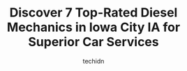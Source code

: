 ---
layout: ampstory
image: https://images.unsplash.com/photo-1633084071177-ca4f2b048af0?ixlib=rb-4.0.3&ixid=MnwxMjA3fDB8MHxwaG90by1wYWdlfHx8fGVufDB8fHx8&auto=format&fit=crop&w=640&h=853&q=80
author: techidn
featured: false
description: For top-quality automotive repairs and maintenance, visit the 7 best Diesel Mechanic in Iowa City IA, USA. Their reputation for excellence and their dedication to customer satisfaction make 
title: Discover 7 Top-Rated Diesel Mechanics in Iowa City IA for Superior Car Services
cover:
   title: Discover 7 Top-Rated Diesel Mechanics in Iowa City IA for Superior Car Services
   subtitle: Rickpate
   background: https://images.unsplash.com/photo-1633084071177-ca4f2b048af0?ixlib=rb-4.0.3&ixid=MnwxMjA3fDB8MHxwaG90by1wYWdlfHx8fGVufDB8fHx8&auto=format&fit=crop&w=640&h=853&q=80

pages: 
 - layout: thirds
   top: <h1>#1 Dodge St. Tire & Auto</h1>
   bottom: "<p>Wow, what great service! I was having car trouble and was referred to Dodge Street Tire and Auto by a coworker (though they called it the Good Year place). The gentlemen </p>"
   background: https://www.knot35.com/toplist/wp-content/uploads/2023/06/best-diesel-mechanic-1-in-iowa-city-ia-1685839532.jpeg
   backgroundblur: true
 - layout: thirds
   top: <h1>#2 Whitedog Import Auto Repair</h1>
   bottom: "<p>424 Highland Ct Suite 1, Iowa City, IA 52240, United States</p>"
   background: https://www.knot35.com/toplist/wp-content/uploads/2023/06/best-diesel-mechanic-2-in-iowa-city-ia-1685839532.png
   cta:
      link: https://www.knot35.com/toplist/discover-7-top-rated-diesel-mechanics-in-iowa-city-ia-for-superior-car-services/
      text: Discover 7 Top-Rated Diesel Mechanics in Iowa City IA for Superior Car Services
 - layout: thirds
   top: <h1>#3 Dave & Pat Seydel Auto & Truck</h1>
   bottom: "<p>917 Maiden Ln, Iowa City, IA 52240, United States</p>"
   background: https://www.knot35.com/toplist/wp-content/uploads/2023/06/best-diesel-mechanic-3-in-iowa-city-ia-1685839533.jpeg
   cta:
      link: https://www.knot35.com/toplist/discover-7-top-rated-diesel-mechanics-in-iowa-city-ia-for-superior-car-services/
      text: Discover 7 Top-Rated Diesel Mechanics in Iowa City IA for Superior Car Services
 - layout: thirds
   top: <h1>#4 Harapat Auto Service</h1>
   bottom: "<p>436 Ruppert Rd, Iowa City, IA 52246, United States</p>"
   background: https://images.unsplash.com/photo-1614648718611-0635f29016cb?ixlib=rb-4.0.3&ixid=MnwxMjA3fDB8MHxwaG90by1wYWdlfHx8fGVufDB8fHx8&auto=format&fit=crop&w=640&h=853&q=80
   cta:
      link: https://www.knot35.com/toplist/discover-7-top-rated-diesel-mechanics-in-iowa-city-ia-for-superior-car-services/
      text: Discover 7 Top-Rated Diesel Mechanics in Iowa City IA for Superior Car Services
 - layout: thirds
   top: <h1>#5 Skay Automotive</h1>
   bottom: "<p>1936 Boyrum St, Iowa City, IA 52240, United States</p>"
   background: https://images.unsplash.com/photo-1510906594845-bc082582c8cc?ixlib=rb-4.0.3&ixid=MnwxMjA3fDB8MHxwaG90by1wYWdlfHx8fGVufDB8fHx8&auto=format&fit=crop&w=640&h=853&q=80
   cta:
      link: https://www.knot35.com/toplist/discover-7-top-rated-diesel-mechanics-in-iowa-city-ia-for-superior-car-services/
      text: Discover 7 Top-Rated Diesel Mechanics in Iowa City IA for Superior Car Services
 - layout: thirds
   top: <h1>#6 Russ Northside Service, Inc.</h1>
   bottom: "<p>305 N Gilbert St, Iowa City, IA 52245, United States</p>"
   background: https://plus.unsplash.com/premium_photo-1664640458616-3c74f8cb4589?ixlib=rb-4.0.3&ixid=MnwxMjA3fDB8MHxwaG90by1wYWdlfHx8fGVufDB8fHx8&auto=format&fit=crop&w=640&h=853&q=80
   cta:
      link: https://www.knot35.com/toplist/discover-7-top-rated-diesel-mechanics-in-iowa-city-ia-for-superior-car-services/
      text: Discover 7 Top-Rated Diesel Mechanics in Iowa City IA for Superior Car Services
 - layout: thirds
   top: <h1>#7 Overdrive Auto Repair - Iowa City</h1>
   bottom: "<p>1021 S Gilbert Ct, Iowa City, IA 52240, United States</p>"
   background: https://images.unsplash.com/photo-1564951434112-64d74cc2a2d7?ixlib=rb-4.0.3&ixid=MnwxMjA3fDB8MHxwaG90by1wYWdlfHx8fGVufDB8fHx8&auto=format&fit=crop&w=640&h=853&q=80
   cta:
      link: https://www.knot35.com/toplist/discover-7-top-rated-diesel-mechanics-in-iowa-city-ia-for-superior-car-services/
      text: Discover 7 Top-Rated Diesel Mechanics in Iowa City IA for Superior Car Services
 - layout: thirds
   middle: Continue reading...
   background: https://images.unsplash.com/photo-1615749413727-825b59a857b5?ixlib=rb-4.0.3&ixid=MnwxMjA3fDB8MHxwaG90by1wYWdlfHx8fGVufDB8fHx8&auto=format&fit=crop&w=640&h=853&q=80
   cta:
      link: https://www.knot35.com/toplist/discover-7-top-rated-diesel-mechanics-in-iowa-city-ia-for-superior-car-services/
      text: Discover 7 Top-Rated Diesel Mechanics in Iowa City IA for Superior Car Services
      
---